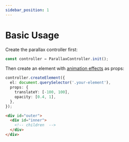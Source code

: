 ```yaml
---
sidebar_position: 1
---
```


# Basic Usage

Create the parallax controller first:

```ts
const controller = ParallaxController.init();
```

Then create an element with [animation effects](./props) as props:

```ts
controller.createElement({
  el: document.querySelector('.your-element'),
  props: {
    translateY: [-100, 100],
    opacity: [0.4, 1],
  },
});
```

```html
<div id="outer">
  <div id="inner">
    <!-- children  -->
  </div>
</div>
```
